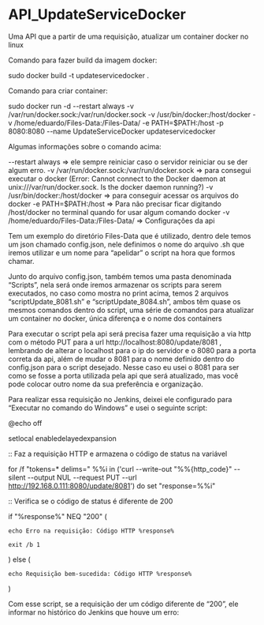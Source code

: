 # API_UpdateServiceDocker
Uma API que a partir de uma requisição, atualizar um container docker no linux

Comando para fazer build da imagem docker:  

sudo docker build -t updateservicedocker . 

Comando para criar container: 

sudo docker run -d --restart always -v /var/run/docker.sock:/var/run/docker.sock  -v /usr/bin/docker:/host/docker -v /home/eduardo/Files-Data:/Files-Data/ -e PATH=$PATH:/host -p 8080:8080 --name UpdateServiceDocker updateservicedocker 

Algumas informações sobre o comando acima: 

--restart always => ele sempre reiniciar caso o servidor reiniciar ou se der algum erro. 
-v /var/run/docker.sock:/var/run/docker.sock => para consegui executar o docker (Error: Cannot connect to the Docker daemon at unix:///var/run/docker.sock. Is the docker daemon running?) 
-v /usr/bin/docker:/host/docker => para conseguir acessar os arquivos do docker 
-e PATH=$PATH:/host  => Para não precisar ficar digitando /host/docker no terminal quando for usar algum comando docker 
-v /home/eduardo/Files-Data:/Files-Data/ => Configurações da api 

Tem um exemplo do diretório Files-Data que é utilizado, dentro dele temos um json chamado config.json, nele definimos o nome do arquivo .sh que iremos utilizar e um nome para “apelidar” o script na hora que formos chamar. 
 
Junto do arquivo config.json, também temos uma pasta denominada “Scripts”, nela será onde iremos armazenar os scripts para serem executados, no caso como mostra no print acima, temos 2 arquivos “scriptUpdate_8081.sh” e “scriptUpdate_8084.sh”, ambos têm quase os mesmos comandos dentro do script, uma série de comandos para atualizar um container no docker, única diferença e o nome dos containers  

Para executar o script pela api será precisa fazer uma requisição a via http com o método PUT para a url http://localhost:8080/update/8081 , lembrando de alterar o localhost para o ip do servidor e o 8080 para a porta correta da api, além de mudar o 8081 para o nome definido dentro do config.json para o script desejado. Nesse caso eu usei o 8081 para ser como se fosse a porta utilizada pela api que será atualizado, mas você pode colocar outro nome da sua preferência e organização. 

Para realizar essa requisição no Jenkins, deixei ele configurado para “Executar no comando do Windows” e usei o seguinte script: 

@echo off 

setlocal enabledelayedexpansion 

:: Faz a requisição HTTP e armazena o código de status na variável 

for /f "tokens=* delims=" %%i in ('curl --write-out "%%{http_code}" --silent --output NUL --request PUT --url http://192.168.0.111:8080/update/8081') do set "response=%%i" 

:: Verifica se o código de status é diferente de 200 

if "%response%" NEQ "200" ( 

    echo Erro na requisição: Código HTTP %response% 
    
    exit /b 1 
    
) else ( 

    echo Requisição bem-sucedida: Código HTTP %response% 
    
) 


Com esse script, se a requisição der um código diferente de “200”, ele informar no histórico do Jenkins que houve um erro: 
